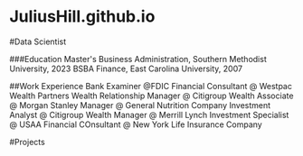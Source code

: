 # JuliusHill.github.io
#Data Scientist

###Education
Master's Business Administration, Southern Methodist University, 2023
BSBA Finance, East Carolina University, 2007

##Work Experience
Bank Examiner @FDIC
Financial Consultant @ Westpac Wealth Partners
Wealth Relationship Manager @ Citigroup
Wealth Associate @ Morgan Stanley
Manager @ General Nutrition Company
Investment Analyst @ Citigroup
Wealth Manager @ Merrill Lynch
Investment Specialist @ USAA
Financial COnsultant @ New York Life Insurance Company

#Projects

